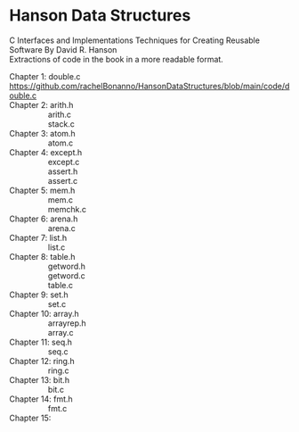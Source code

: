 # Hanson Data Structures
C Interfaces and Implementations Techniques for Creating Reusable Software By David R. Hanson <br>
Extractions of code in the book in a more readable format.<br>

Chapter 1: double.c https://github.com/rachelBonanno/HansonDataStructures/blob/main/code/double.c <br>
Chapter 2: arith.h <br>
&emsp; &emsp; &emsp; &nbsp; &nbsp; arith.c <br>
&emsp; &emsp; &emsp; &nbsp; &nbsp; stack.c <br>
Chapter 3: atom.h <br>
&emsp; &emsp; &emsp; &nbsp; &nbsp; atom.c  <br>
Chapter 4: except.h <br>
&emsp; &emsp; &emsp; &nbsp; &nbsp; except.c <br>
&emsp; &emsp; &emsp; &nbsp; &nbsp; assert.h <br>
&emsp; &emsp; &emsp; &nbsp; &nbsp; assert.c <br>
Chapter 5: mem.h <br>
&emsp; &emsp; &emsp; &nbsp; &nbsp; mem.c <br>
&emsp; &emsp; &emsp; &nbsp; &nbsp; memchk.c <br>
Chapter 6: arena.h <br>
&emsp; &emsp; &emsp; &nbsp; &nbsp; arena.c <br>
Chapter 7: list.h <br>
&emsp; &emsp; &emsp; &nbsp; &nbsp; list.c <br>
Chapter 8: table.h <br>
&emsp; &emsp; &emsp; &nbsp; &nbsp; getword.h <br>
&emsp; &emsp; &emsp; &nbsp; &nbsp; getword.c <br>
&emsp; &emsp; &emsp; &nbsp; &nbsp; table.c <br>
Chapter 9: set.h <br>
&emsp; &emsp; &emsp; &nbsp; &nbsp; set.c <br>
Chapter 10: array.h <br>
&emsp; &emsp; &emsp; &nbsp; &nbsp; arrayrep.h <br>
&emsp; &emsp; &emsp; &nbsp; &nbsp; array.c <br>
Chapter 11: seq.h <br>
&emsp; &emsp; &emsp; &nbsp; &nbsp; seq.c <br>
Chapter 12: ring.h <br>
&emsp; &emsp; &emsp; &nbsp; &nbsp; ring.c <br>
Chapter 13: bit.h <br>
&emsp; &emsp; &emsp; &nbsp; &nbsp; bit.c <br>
Chapter 14: fmt.h <br>
&emsp; &emsp; &emsp; &nbsp; &nbsp; fmt.c <br>
Chapter 15: <br>
&emsp; &emsp; &emsp; &nbsp; &nbsp; 
&emsp; &emsp; &emsp; &nbsp; &nbsp; 
&emsp; &emsp; &emsp; &nbsp; &nbsp; 
&emsp; &emsp; &emsp; &nbsp; &nbsp; 
&emsp; &emsp; &emsp; &nbsp; &nbsp; 
&emsp; &emsp; &emsp; &nbsp; &nbsp; 
&emsp; &emsp; &emsp; &nbsp; &nbsp; 
           
